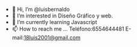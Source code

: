 - 👋 Hi, I’m @luisbernaldo
- 👀 I’m interested in Diseño Gráfico y web.
- 🌱 I’m currently learning  Javascript
- 📫 How to reach me ...
Teléfono:6554644481
E-mail:18luis2001@gmail.com
<!---
luisbernaldo/luisbernaldo is a ✨ special ✨ repository because its `README.md` (this file) appears on your GitHub profile.
You can click the Preview link to take a look at your changes.
--->
